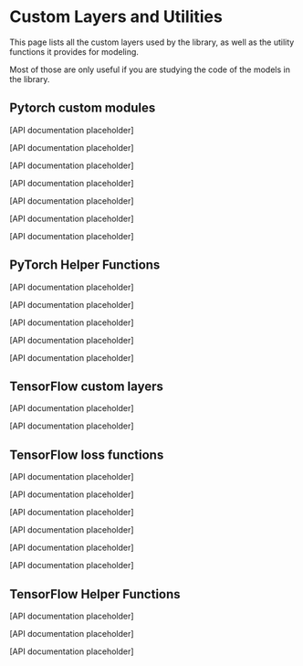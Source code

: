 <!--Copyright 2020 The HuggingFace Team. All rights reserved.

Licensed under the Apache License, Version 2.0 (the "License"); you may not use this file except in compliance with
the License. You may obtain a copy of the License at

http://www.apache.org/licenses/LICENSE-2.0

Unless required by applicable law or agreed to in writing, software distributed under the License is distributed on
an "AS IS" BASIS, WITHOUT WARRANTIES OR CONDITIONS OF ANY KIND, either express or implied. See the License for the
specific language governing permissions and limitations under the License.

⚠️ Note that this file is in Markdown but contain specific syntax for our doc-builder (similar to MDX) that may not be
rendered properly in your Markdown viewer.

-->

# Custom Layers and Utilities

This page lists all the custom layers used by the library, as well as the utility functions it provides for modeling.

Most of those are only useful if you are studying the code of the models in the library.


## Pytorch custom modules

[API documentation placeholder]

[API documentation placeholder]

[API documentation placeholder]

[API documentation placeholder]

[API documentation placeholder]

[API documentation placeholder]

[API documentation placeholder]

## PyTorch Helper Functions

[API documentation placeholder]

[API documentation placeholder]

[API documentation placeholder]

[API documentation placeholder]

[API documentation placeholder]

## TensorFlow custom layers

[API documentation placeholder]

[API documentation placeholder]

## TensorFlow loss functions

[API documentation placeholder]

[API documentation placeholder]

[API documentation placeholder]

[API documentation placeholder]

[API documentation placeholder]

[API documentation placeholder]

## TensorFlow Helper Functions

[API documentation placeholder]

[API documentation placeholder]

[API documentation placeholder]